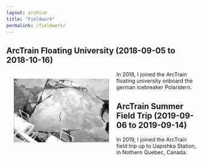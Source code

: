 ```yaml
---
layout: archive
title: "Fieldwork"
permalink: /fieldwork/
---
```


## ArcTrain Floating University (2018-09-05 to 2018-10-16)

<img src="/images/seaice/IMG_8156.jpg" alt="Kirstie Whitaker" width="50%" align="left" hspace="20" vspace="20">

In 2018, I joined the ArcTrain floating university onboard the german icebreaker Polarstern.

## ArcTrain Summer Field Trip (2019-09-06 to 2019-09-14)

In 2019, I joined the ArcTrain field trip up to Uapishka Station, in Nothern Quebec, Canada.
